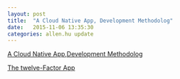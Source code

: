 ```yaml
---
layout: post
title:  "A Cloud Native App, Development Methodolog"
date:   2015-11-06 13:35:30
categories: allen.hu update
---
```



[A Cloud Native App,Development Methodolog](http://hujb2000.github.io/easynode/docs/cna.html)

[The twelve-Factor App](http://hujb2000.github.io/easynode/docs/landslide/twelve.html)





